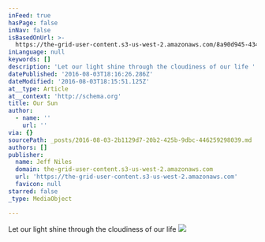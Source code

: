 ```yaml
---
inFeed: true
hasPage: false
inNav: false
isBasedOnUrl: >-
  https://the-grid-user-content.s3-us-west-2.amazonaws.com/8a90d945-4343-4a2d-98ce-f27e5983b2e9.jpg
inLanguage: null
keywords: []
description: 'Let our light shine through the cloudiness of our life '
datePublished: '2016-08-03T18:16:26.286Z'
dateModified: '2016-08-03T18:15:51.125Z'
at__type: Article
at__context: 'http://schema.org'
title: Our Sun
author:
  - name: ''
    url: ''
via: {}
sourcePath: _posts/2016-08-03-2b1129d7-20b2-425b-9dbc-446259298039.md
authors: []
publisher:
  name: Jeff Niles
  domain: the-grid-user-content.s3-us-west-2.amazonaws.com
  url: 'https://the-grid-user-content.s3-us-west-2.amazonaws.com'
  favicon: null
starred: false
_type: MediaObject

---
```

Let our light shine through the cloudiness of our life
![](https://the-grid-user-content.s3-us-west-2.amazonaws.com/8a90d945-4343-4a2d-98ce-f27e5983b2e9.jpg)